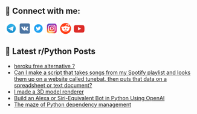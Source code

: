 ## 🔎 Connect with me:
[<img src="https://github.com/bullbesh/bullbesh/blob/main/images/Telegram.png" width="32" height="32" />](https://t.me/bullbesh)
[<img src="https://github.com/bullbesh/bullbesh/blob/main/images/VK.png" width="32" height="32" />](https://vk.com/bullbesh)
[<img src="https://github.com/bullbesh/bullbesh/blob/main/images/Twitter.png" width="32" height="32" />](https://twitter.com/bullbesh1)
[<img src="https://github.com/bullbesh/bullbesh/blob/main/images/Instagram.png" width="32" height="32" />](https://www.instagram.com/bullbesh)
[<img src="https://github.com/bullbesh/bullbesh/blob/main/images/Reddit.png" width="32" height="32" />](https://www.reddit.com/user/bullbesh)
[<img src="https://github.com/bullbesh/bullbesh/blob/main/images/YouTube.png" width="32" height="32" />](https://www.youtube.com/channel/UCtfjRs6uzgq5mfm8S06WTcg)

## 📕 Latest r/Python Posts
<!-- BLOG-POST-LIST:START -->
- [heroku free alternative ?](https://www.reddit.com/r/Python/comments/xbqlfj/heroku_free_alternative/)
- [Can I make a script that takes songs from my Spotify playlist and looks them up on a website called tunebat, then puts that data on a spreadsheet or text document?](https://www.reddit.com/r/Python/comments/xbq82j/can_i_make_a_script_that_takes_songs_from_my/)
- [I made a 3D model renderer](https://www.reddit.com/r/Python/comments/xbovvg/i_made_a_3d_model_renderer/)
- [Build an Alexa or Siri-Equivalent Bot in Python Using OpenAI](https://www.reddit.com/r/Python/comments/xbo78l/build_an_alexa_or_siriequivalent_bot_in_python/)
- [The maze of Python dependency management](https://www.reddit.com/r/Python/comments/xbo3qd/the_maze_of_python_dependency_management/)
<!-- BLOG-POST-LIST:END -->
